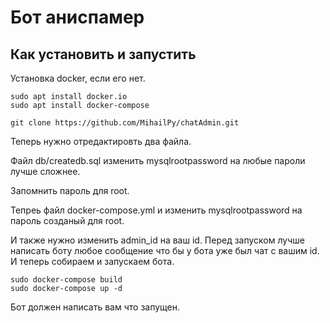 # Бот аниспамер
## Как установить и запустить
Установка  docker, если его нет.
```
sudo apt install docker.io
sudo apt install docker-compose
```
```
git clone https://github.com/MihailPy/chatAdmin.git
```
Теперь нужно отредактировть два файла.

Файл db/createdb.sql изменить mysqlrootpassword на любые пароли лучше сложнее.

Запомнить пароль для root.

Тепреь файл docker-compose.yml и изменить mysqlrootpassword на пароль созданый для root.

И также нужно изменить admin_id на ваш id.
Перед запуском лучше написать боту любое сообщение что бы у бота уже был чат с вашим id.
И теперь собираем и запускаем бота.
```
sudo docker-compose build
sudo docker-compose up -d
```
Бот должен написать вам что запущен.
